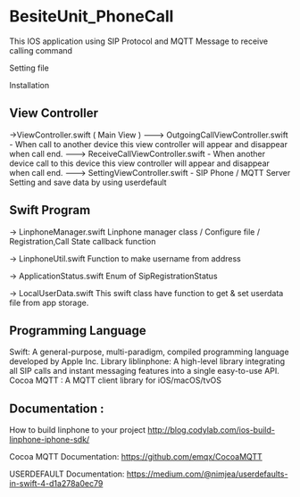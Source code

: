 # BesiteUnit_PhoneCall

This IOS application using SIP Protocol and MQTT Message to receive calling command

Setting file
 
Installation 

## View Controller
->ViewController.swift  ( Main View )
---> OutgoingCallViewController.swift
    - When call to another device this view controller will appear and disappear when call end.
---> ReceiveCallViewController.swift
    - When another device call to this device this view controller will appear and disappear when call end.
---> SettingViewController.swift
    - SIP Phone / MQTT Server Setting  and save data by using userdefault
           
## Swift Program
-> LinphoneManager.swift
    Linphone manager class / Configure file / Registration,Call State callback function
        
-> LinphoneUtil.swift
    Function to make username from address
    
-> ApplicationStatus.swift
    Enum of SipRegistrationStatus 
    
-> LocalUserData.swift
    This swift class have function to get & set userdata file from app storage. 
    



## Programming Language
Swift: A general-purpose, multi-paradigm, compiled programming language developed by Apple Inc. 
Library 
liblinphone: A high-level library integrating all SIP calls and instant messaging features into a single easy-to-use API.
Cocoa MQTT : A MQTT client library for iOS/macOS/tvOS


## Documentation : 



How to build linphone to your project
http://blog.codylab.com/ios-build-linphone-iphone-sdk/

Cocoa MQTT Documentation:
https://github.com/emqx/CocoaMQTT

USERDEFAULT Documentation:
https://medium.com/@nimjea/userdefaults-in-swift-4-d1a278a0ec79

